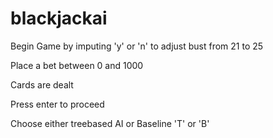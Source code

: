 # blackjackai




Begin Game by imputing 'y' or 'n' to adjust bust from 21 to 25

Place a bet between 0 and 1000

Cards are dealt

Press enter to proceed

Choose either treebased AI or Baseline 'T' or 'B'

